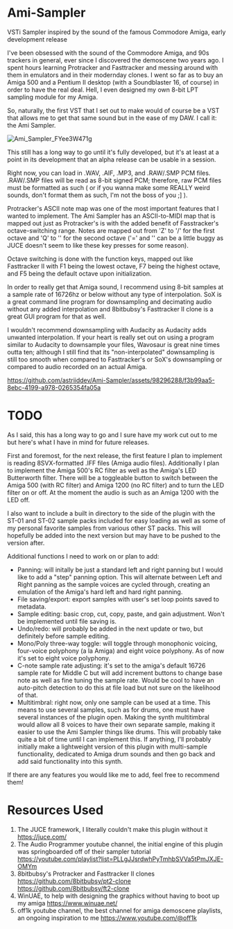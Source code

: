 # Ami-Sampler
VSTi Sampler inspired by the sound of the famous Commodore Amiga, early development release

I've been obsessed with the sound of the Commodore Amiga, and 90s trackers in general, ever since I discovered 
the demoscene two years ago. I spent hours learning Protracker and Fasttracker and messing around with them in
emulators and in their modernday clones. I went so far as to buy an Amiga 500 and a Pentium II desktop (with a
Soundblaster 16, of course) in order to have the real deal. Hell, I even designed my own 8-bit LPT sampling
module for my Amiga.

So, naturally, the first VST that I set out to make would of course be a VST that allows me to get that same sound
but in the ease of my DAW. I call it: the Ami Sampler.

![Ami_Sampler_FYee3W471g](https://github.com/astriiddev/Ami-Sampler/assets/98296288/d1cfa2bc-cb25-4aa8-b42f-892287b48d68)

This still has a long way to go until it's fully developed, but it's at least at a point in its development that
an alpha release can be usable in a session.

Right now, you can load in .WAV, .AIF, .MP3, and .RAW/.SMP PCM files. .RAW/.SMP files will be read as 8-bit signed 
PCM; therefore, raw PCM files must be formatted as such ( or if you wanna make some REALLY weird sounds, don't
format them as such, I'm not the boss of you ;] ).

Protracker's ASCII note map was one of the most important features that I wanted to implement. The Ami Sampler
has an ASCII-to-MIDI map that is mapped out just as Protracker's is with the added benefit of Fasstracker's
octave-switching range. Notes are mapped out from 'Z' to '/' for the first octave and 'Q' to '\' for the 
second octave ('=' and '\' can be a little buggy as JUCE doesn't seem to like these key presses for some reason).

Octave switching is done with the function keys, mapped out like Fasttracker II with F1 being the lowest octave,
F7 being the highest octave, and F5 being the default octave upon initialization.

In order to really get that Amiga sound, I recommend using 8-bit samples at a sample rate of 16726hz or below
without any type of interpolation. SoX is a great command line program for downsampling and decimating audio
without any added interpolation and 8bitbubsy's Fasttracker II clone is a great GUI program for that as well.

I wouldn't recommend downsampling with Audacity as Audacity adds unwanted interpolation. If your heart is 
really set out on using a program similar to Audacity to downsample your files, Wavosaur is great nine times
outta ten; although I still find that its "non-interpolated" downsampling is still too smooth when compared 
to Fasttracker's or SoX's downsampling or compared to audio recorded on an actual Amiga.

https://github.com/astriiddev/Ami-Sampler/assets/98296288/f3b99aa5-8ebc-4199-a978-0265354fa05a

# TODO

As I said, this has a long way to go and I sure have my work cut out to me but here's what I have in mind for
future releases.

First and foremost, for the next release, the first feature I plan to implement is reading 8SVX-formatted
.IFF files (Amiga audio files). Additionally I plan to implement the Amiga 500's RC filter as well as the
Amiga's LED Butterworth filter. There will be a toggleable button to switch between the Amiga 500 (with RC
filter) and Amiga 1200 (no RC filter) and to turn the LED filter on or off. At the moment the audio is
such as an Amiga 1200 with the LED off.

I also want to include a built in directory to the side of the plugin with the ST-01 and ST-02 sample packs
included for easy loading as well as some of my personal favorite samples from various other ST packs. This
will hopefully be added into the next version but may have to be pushed to the version after.

Additional functions I need to work on or plan to add:
- Panning: will initally be just a standard left and right panning but I would like to add a "step" panning 
  option. This will alternate between Left and Right panning as the sample voices are cycled through, creating
  an emulation of the Amiga's hard left and hard right panning.
- File saving/export: export samples with user's set loop points saved to metadata.
- Sample editing: basic crop, cut, copy, paste, and gain adjustment. Won't be implemented until file saving is.
- Undo/redo: will probably be added in the next update or two, but definitely before sample editing.
- Mono/Poly three-way toggle: will toggle through monophonic voicing, four-voice polyphony (a la Amiga) and
  eight voice polyphony. As of now it's set to eight voice polyphony.
- C-note sample rate adjusting: it's set to the amiga's default 16726 sample rate for Middle C but will add
  increment buttons to change base note as well as fine tuning the sample rate. Would be cool to have an
  auto-pitch detection to do this at file load but not sure on the likelihood of that.
- Multitimbral: right now, only one sample can be used at a time. This means to use several samples, such as
  for drums, one must have several instances of the plugin open. Making the synth multitimbral would allow 
  all 8 voices to have their own separate sample, making it easier to use the Ami Sampler things like drums.
  This will probably take quite a bit of time until I can implement this. If anything, I'll probably initially
  make a lightweight version of this plugin with multi-sample functionality, dedicated to Amiga drum sounds
  and then go back and add said functionality into this synth.
  
If there are any features you would like me to add, feel free to recommend them!

# Resources Used
1) The JUCE framework, I literally couldn't make this plugin without it https://juce.com/
2) The Audio Programmer youtube channel, the initial engine of this plugin was springboarded off of their
   sampler tutorial https://youtube.com/playlist?list=PLLgJJsrdwhPyTmhbSVVa5tPmJXJE-OMYm
3) 8bitbubsy's Protracker and Fasttracker II clones https://github.com/8bitbubsy/pt2-clone https://github.com/8bitbubsy/ft2-clone 
4) WinUAE, to help with designing the graphics without having to boot up my amiga https://www.winuae.net/
5) off1k youtube channel, the best channel for amiga demoscene playlists, an ongoing inspiration to me https://www.youtube.com/@off1k
